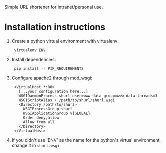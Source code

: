 Simple URL shortener for intranet/personal use.


Installation instructions
==============================================================================

1. Create a python virtual environment with virtualenv:

        virtualenv ENV

2. Install dependencies:

        pip install -r PIP_REQUIREMENTS

3. Configure apache2 through mod_wsgi:

        <VirtualHost *:80>
          [...your configuration here...]
          WSGIDaemonProcess shurl user=www-data group=www-data threads=3
          WSGIScriptAlias / /path/to/shurl/shurl.wsgi
          <Directory /path/to/shurl>
            WSGIProcessGroup shurl
            WSGIApplicationGroup %{GLOBAL}
            Order deny,allow
            Allow from all
          </Directory>
        </VirtualHost>

4. If you didn't use 'ENV' as the name for the python's virtual environment,
   change it in `shurl.wsgi`
